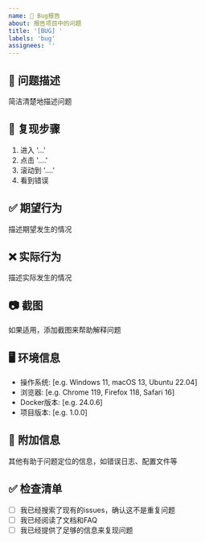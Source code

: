 ```yaml
---
name: 🐛 Bug报告
about: 报告项目中的问题
title: '[BUG] '
labels: 'bug'
assignees: ''
---
```


## 🐛 问题描述
简洁清楚地描述问题

## 🔄 复现步骤
1. 进入 '...'
2. 点击 '....'
3. 滚动到 '....'
4. 看到错误

## ✅ 期望行为
描述期望发生的情况

## ❌ 实际行为
描述实际发生的情况

## 📷 截图
如果适用，添加截图来帮助解释问题

## 🖥️ 环境信息
- 操作系统: [e.g. Windows 11, macOS 13, Ubuntu 22.04]
- 浏览器: [e.g. Chrome 119, Firefox 118, Safari 16]
- Docker版本: [e.g. 24.0.6]
- 项目版本: [e.g. 1.0.0]

## 📝 附加信息
其他有助于问题定位的信息，如错误日志、配置文件等

## ✅ 检查清单
- [ ] 我已经搜索了现有的issues，确认这不是重复问题
- [ ] 我已经阅读了文档和FAQ
- [ ] 我已经提供了足够的信息来复现问题
